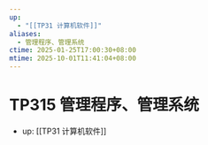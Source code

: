 ```yaml
---
up:
  - "[[TP31 计算机软件]]"
aliases:
  - 管理程序、管理系统
ctime: 2025-01-25T17:00:30+08:00
mtime: 2025-10-01T11:41:04+08:00
---
```


# TP315 管理程序、管理系统

- up: [[TP31 计算机软件]]
